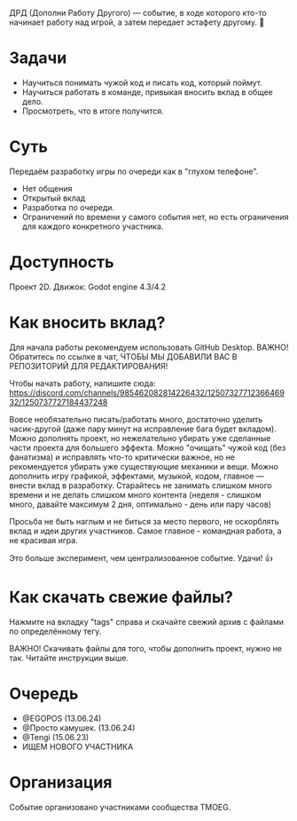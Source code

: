 ДРД (Дополни Работу Другого) — событие, в ходе которого кто-то начинает работу над игрой, а затем передает эстафету другому. 🤔

# Задачи
* Научиться понимать чужой код и писать код, который поймут.
* Научиться работать в команде, привыкая вносить вклад в общее дело.
* Просмотреть, что в итоге получится.

# Суть
Передаём разработку игры по очереди как в "глухом телефоне".
* Нет общения
* Открытый вклад
* Разработка по очереди.
* Ограничений по времени у самого события нет, но есть ограничения для каждого конкретного участника.

# Доступность
Проект 2D. Движок: Godot engine 4.3/4.2

# Как вносить вклад?
Для начала работы рекомендуем использовать GitHub Desktop. ВАЖНО! Обратитесь по ссылке в чат, ЧТОБЫ МЫ ДОБАВИЛИ ВАС В РЕПОЗИТОРИЙ ДЛЯ РЕДАКТИРОВАНИЯ! 

Чтобы начать работу, напишите сюда: https://discord.com/channels/985462082814226432/1250732771236646932/1250737727184437248

Вовсе необязательно писать/работать много, достаточно уделить часик-другой (даже пару минут на исправление бага будет вкладом). Можно дополнять проект, но нежелательно убирать уже сделанные части проекта для большего эффекта. Можно "очищать" чужой код (без фанатизма) и исправлять что-то критически важное, но не рекомендуется убирать уже существующие механики и вещи. Можно дополнить игру графикой, эффектами, музыкой, кодом, главное — внести вклад в разработку. Старайтесь не занимать слишком много времени и не делать слишком много контента (неделя - слишком много, давайте максимум 2 дня, оптимально - день или пару часов)

Просьба не быть наглым и не биться за место первого, не оскорблять вклад и идеи других участников. Самое главное - командная работа, а не красивая игра.

Это больше эксперимент, чем централизованное событие. Удачи! 👍

# Как скачать свежие файлы?
Нажмите на вкладку "tags" справа и скачайте свежий архив с файлами по определённому тегу.

ВАЖНО! Скачивать файлы для того, чтобы дополнить проект, нужно не так. Читайте инструкции выше.

# Очередь
* @EGOPOS (13.06.24)
* @Просто камушек. (13.06.24)
* @Tengi (15.06.23)
* ИЩЕМ НОВОГО УЧАСТНИКА 

# Организация
Событие организовано участниками сообщества TMOEG.

